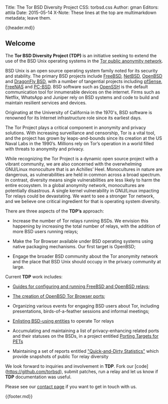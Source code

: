 Title: The Tor BSD Diversity Project
CSS: torbsd.css
Author: gman
Editors: attila
Date: 2015-05-14
X-Note: These lines at the top are multimarkdown metadata; leave them.

{{header.md}}

## Welcome ##

The __Tor BSD Diversity Project (TDP)__ is an initiative seeking to
extend the use of the BSD Unix operating systems in the
[Tor public anonymity network](https://www.torproject.org).

BSD Unix is an open source operating system family noted for its
security and stability. The primary BSD projects include
[FreeBSD](https://www.freebsd.org), [NetBSD](https://www.netbsd.org),
[OpenBSD](http://www.openbsd.org) and
[DragonFly BSD](http://www.dragonflybsd.org), with a number of
tangential projects including [pfSense](https://www.pfsense.org),
[FreeNAS](https://www.freenas.org) and
[PC-BSD](https://www.pcbsd.org). BSD software such as
[OpenSSH](http://www.openssh.com) is the default communication tool
for innumerable devices on the internet. Firms such as Netflix, WhatsApp and Juniper rely on BSD systems and code to build and maintain resilient services and devices.

Originating at the University of California in the 1970's, BSD software is renowned for its Internet infrastructure role since its earliest days.

The Tor Project plays a critical component in anonymity
and privacy solutions. With increasing surveillance and censorship,
Tor is a vital tool, and the project has grown by leaps-and-bounds
since its creation at the US Naval Labs in the 1990’s. Millions 
rely on Tor’s operation in a world filled with threats to
anonymity and privacy.

While recognizing the Tor Project is a dynamic open source project
with a vibrant community, we are also concerned with the overwhelming
GNU/Linux monoculture that is an Achilles’ Heel. Monocultures in
nature are dangerous, as vulnerabilities are held in common across a
broad spectrum. In contrast, diversity means single vulnerabilities are less likely
to harm the entire ecosystem. In a global anonymity network,
monocultures are potentially disastrous. A single kernel vulnerability
in GNU/Linux impacting Tor relays could be devastating. We want to see
a stronger Tor network, and we believe one critical ingredient for
that is operating system diversity.

There are three aspects of the __TDP’s__ approach:

* Increase the number of Tor relays running BSDs.  We envision this
  happening by increasing the total number of relays, with the addition
  of more BSD users running relays;

* Make the Tor Browser available under BSD operating systems
  using native packaging mechanisms.  Our first target is OpenBSD;

* Engage the broader BSD community about the Tor anonymity network and
  the place that BSD Unix should occupy in the privacy community at
  large.

Current __TDP__ work includes:

* [Guides for configuring and running FreeBSD and OpenBSD relays](relay-guides.html);

* [The creation of OpenBSD Tor Browser ports](https://github.com/torbsd/openbsd-ports);

* Organizing various events for engaging BSD users about Tor,
  including presentations, birds-of-a-feather sessions and informal meetings;

* [Enlisting BSD-using entities](corp-relays.html) to operate Tor relays

* Accumulating and maintaining a list of privacy-enhancing related ports and their statuses on the BSDs, in a project entitled [Porting Targets for PETs](porting-pets.html)

* Maintaining a set of reports entitled ["Quick-and-Dirty Statistics"](dirty-stats.html) which provide snapshots of public Tor relay diversity

We look forward to inquiries and involvement in __TDP__.  Fork our [code]
(https://github.com/torbsd), submit patches, run a relay and let us know if __TDP__
documentation was useful.

Please see our [contact page](contact.html) if you want to get in touch with us.

{{footer.md}}
